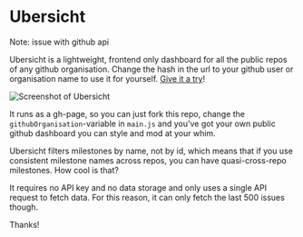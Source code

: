 # Ubersicht

Note: issue with github api

Ubersicht is a lightweight, frontend only dashboard for all the public repos of any github organisation. Change the hash in the url to your github user or organisation name to use it for yourself. [Give it a try](http://espy.github.io/ubersicht)!

![Screenshot of Ubersicht](screenshot.png)

It runs as a gh-page, so you can just fork this repo, change the `githubOrganisation`-variable in `main.js` and you've got your own public github dashboard you can style and mod at your whim.

Ubersicht filters milestones by name, not by id, which means that if you use consistent milestone names across repos, you can have quasi-cross-repo milestones. How cool is that?

It requires no API key and no data storage and only uses a single API request to fetch data. For this reason, it can only fetch the last 500 issues though.

Thanks!
